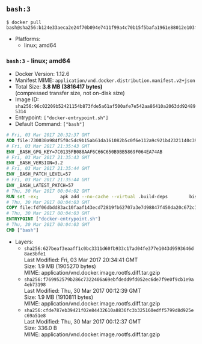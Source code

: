 ## `bash:3`

```console
$ docker pull bash@sha256:b124e33aeca2e24f70b094e7411f99a4c70b15f5bafa1961e88012e103fb805e
```

-	Platforms:
	-	linux; amd64

### `bash:3` - linux; amd64

-	Docker Version: 1.12.6
-	Manifest MIME: `application/vnd.docker.distribution.manifest.v2+json`
-	Total Size: **3.8 MB (3816417 bytes)**  
	(compressed transfer size, not on-disk size)
-	Image ID: `sha256:96c02209b52421154b873fde5a61af500afe7e542aa86410a2063dd924895314`
-	Entrypoint: `["docker-entrypoint.sh"]`
-	Default Command: `["bash"]`

```dockerfile
# Fri, 03 Mar 2017 20:32:37 GMT
ADD file:730030a984f5f0c5dc9b15ab61da161082b5c0f6e112a9c921b42321140c3927 in / 
# Fri, 03 Mar 2017 21:35:43 GMT
ENV _BASH_GPG_KEY=7C0135FB088AAF6C66C650B9BB5869F064EA74AB
# Fri, 03 Mar 2017 21:35:43 GMT
ENV _BASH_VERSION=3.2
# Fri, 03 Mar 2017 21:35:44 GMT
ENV _BASH_PATCH_LEVEL=57
# Fri, 03 Mar 2017 21:35:44 GMT
ENV _BASH_LATEST_PATCH=57
# Thu, 30 Mar 2017 00:04:02 GMT
RUN set -ex; 		apk add --no-cache --virtual .build-deps 		bison 		ca-certificates 		coreutils 		dpkg-dev dpkg 		gcc 		gnupg 		libc-dev 		make 		ncurses-dev 		openssl 		patch 		tar 	; 		version="$_BASH_VERSION"; 	if [ "$_BASH_PATCH_LEVEL" -gt 0 ]; then 		version="$version.$_BASH_PATCH_LEVEL"; 	fi; 	wget -O bash.tar.gz "https://ftp.gnu.org/gnu/bash/bash-$version.tar.gz"; 	wget -O bash.tar.gz.sig "https://ftp.gnu.org/gnu/bash/bash-$version.tar.gz.sig"; 		if [ "$_BASH_LATEST_PATCH" -gt "$_BASH_PATCH_LEVEL" ]; then 		mkdir -p bash-patches; 		first="$(printf '%03d' "$(( _BASH_PATCH_LEVEL + 1 ))")"; 		last="$(printf '%03d' "$_BASH_LATEST_PATCH")"; 		for patch in $(seq -w "$first" "$last"); do 			url="https://ftp.gnu.org/gnu/bash/bash-$_BASH_VERSION-patches/bash${_BASH_VERSION//./}-$patch"; 			wget -O "bash-patches/$patch" "$url"; 			wget -O "bash-patches/$patch.sig" "$url.sig"; 		done; 	fi; 		export GNUPGHOME="$(mktemp -d)"; 	gpg --keyserver ha.pool.sks-keyservers.net --recv-keys "$_BASH_GPG_KEY"; 	gpg --batch --verify bash.tar.gz.sig bash.tar.gz; 	rm bash.tar.gz.sig; 	if [ -d bash-patches ]; then 		for sig in bash-patches/*.sig; do 			p="${sig%.sig}"; 			gpg --batch --verify "$sig" "$p"; 			rm "$sig"; 		done; 	fi; 	rm -r "$GNUPGHOME"; 		mkdir -p /usr/src/bash; 	tar 		--extract 		--file=bash.tar.gz 		--strip-components=1 		--directory=/usr/src/bash 	; 	rm bash.tar.gz; 		if [ -d bash-patches ]; then 		for p in bash-patches/*; do 			patch 				--directory=/usr/src/bash 				--input="$(readlink -f "$p")" 				--strip=0 			; 			rm "$p"; 		done; 		rmdir bash-patches; 	fi; 		cd /usr/src/bash; 	gnuArch="$(dpkg-architecture --query DEB_BUILD_GNU_TYPE)"; 	for f in config.guess config.sub; do 		wget -O "support/$f" "http://git.savannah.gnu.org/gitweb/?p=config.git;a=blob_plain;f=$f;hb=HEAD"; 	done; 	./configure 		--build="$gnuArch" 		--enable-readline 		--with-curses 		--without-bash-malloc 	|| { 		cat >&2 config.log; 		false; 	}; 	make y.tab.c; make builtins/libbuiltins.a; 	make -j "$(nproc)"; 	make install; 	cd /; 	rm -r /usr/src/bash; 		rm -r 		/usr/local/share/locale 	; 		runDeps="$( 		scanelf --needed --nobanner --recursive /usr/local 			| awk '{ gsub(/,/, "\nso:", $2); print "so:" $2 }' 			| sort -u 			| xargs -r apk info --installed 			| sort -u 	)"; 	apk add --no-cache --virtual .bash-rundeps $runDeps; 	apk del .build-deps; 		[ "$(which bash)" = '/usr/local/bin/bash' ]; 	bash --version; 	[ "$(bash -c 'echo "${BASH_VERSION%%[^0-9.]*}"')" = "$_BASH_VERSION.$_BASH_LATEST_PATCH" ];
# Thu, 30 Mar 2017 00:04:03 GMT
COPY file:fdf06dbdd83ac10faaf143ecd72819fb62707a3e7d98847f450da20c672c1bf5 in /usr/local/bin/ 
# Thu, 30 Mar 2017 00:04:03 GMT
ENTRYPOINT ["docker-entrypoint.sh"]
# Thu, 30 Mar 2017 00:04:03 GMT
CMD ["bash"]
```

-	Layers:
	-	`sha256:627beaf3eaaff1c0bc3311d60fb933c17ad04fe377e1043d9593646d8ae3bfe1`  
		Last Modified: Fri, 03 Mar 2017 20:34:41 GMT  
		Size: 1.9 MB (1905270 bytes)  
		MIME: application/vnd.docker.image.rootfs.diff.tar.gzip
	-	`sha256:f769952579b286c7322406a69ebfdedd9fd052ec6de7f9e0f9cb1e9a4eb73198`  
		Last Modified: Thu, 30 Mar 2017 00:12:39 GMT  
		Size: 1.9 MB (1910811 bytes)  
		MIME: application/vnd.docker.image.rootfs.diff.tar.gzip
	-	`sha256:cfde787eb39421f02e84432610a8836fc3b325160edff5799d8d925ec69a51e8`  
		Last Modified: Thu, 30 Mar 2017 00:12:37 GMT  
		Size: 336.0 B  
		MIME: application/vnd.docker.image.rootfs.diff.tar.gzip
